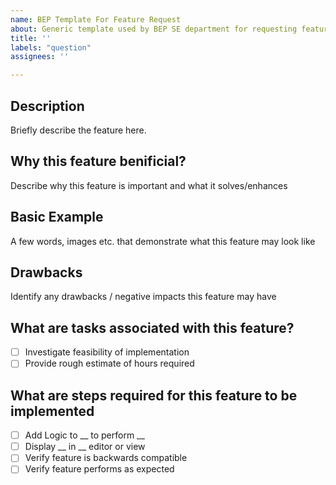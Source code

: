 ```yaml
---
name: BEP Template For Feature Request
about: Generic template used by BEP SE department for requesting features.
title: ''
labels: "question"
assignees: ''

---
```


## Description
Briefly describe the feature here.

## Why this feature benificial?
Describe why this feature is important and what it solves/enhances

## Basic Example
A few words, images etc. that demonstrate what this feature may look like

## Drawbacks
Identify any drawbacks / negative impacts this feature may have

## What are tasks associated with this feature?
- [ ] Investigate feasibility of implementation
- [ ] Provide rough estimate of hours required

## What are steps required for this feature to be implemented
- [ ] Add Logic to __ to perform __
- [ ] Display __ in __ editor or view
- [ ] Verify feature is backwards compatible
- [ ] Verify feature performs as expected

